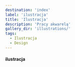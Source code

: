 ```yaml
---
destination: 'index'
label: 'ilustracja'
title: 'Ilustracja'
description: 'Pracy akwarelą'
gallery_dir: 'illustrations/'
tags:
  - Ilustracja
  - Design
---
```


#### ilustracja 

